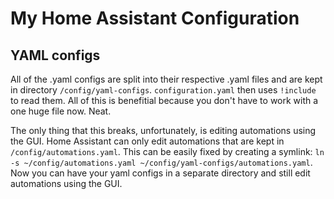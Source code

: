 # My Home Assistant Configuration

## YAML configs
All of the .yaml configs are split into their respective .yaml files and are kept in directory `/config/yaml-configs`. `configuration.yaml` then uses `!include` to read them. All of this is benefitial because you don't have to work with a one huge file now. Neat.

The only thing that this breaks, unfortunately, is editing automations using the GUI. Home Assistant can only edit automations that are kept in `/config/automations.yaml`. This can be easily fixed by creating a symlink: `ln -s ~/config/automations.yaml ~/config/yaml-configs/automations.yaml`. Now you can have your yaml configs in a separate directory and still edit automations using the GUI.